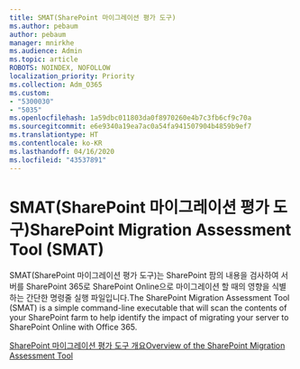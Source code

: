 ```yaml
---
title: SMAT(SharePoint 마이그레이션 평가 도구)
ms.author: pebaum
author: pebaum
manager: mnirkhe
ms.audience: Admin
ms.topic: article
ROBOTS: NOINDEX, NOFOLLOW
localization_priority: Priority
ms.collection: Adm_O365
ms.custom:
- "5300030"
- "5035"
ms.openlocfilehash: 1a59dbc011803da0f8970260e4b7c3fb6cf9c70a
ms.sourcegitcommit: e6e9340a19ea7ac0a54fa941507904b4859b9ef7
ms.translationtype: HT
ms.contentlocale: ko-KR
ms.lasthandoff: 04/16/2020
ms.locfileid: "43537891"
---
```

# <a name="sharepoint-migration-assessment-tool-smat"></a><span data-ttu-id="56a4e-102">SMAT(SharePoint 마이그레이션 평가 도구)</span><span class="sxs-lookup"><span data-stu-id="56a4e-102">SharePoint Migration Assessment Tool (SMAT)</span></span>

<span data-ttu-id="56a4e-103">SMAT(SharePoint 마이그레이션 평가 도구)는 SharePoint 팜의 내용을 검사하여 서버를 SharePoint 365로 SharePoint Online으로 마이그레이션 할 때의 영향을 식별하는 간단한 명령줄 실행 파일입니다.</span><span class="sxs-lookup"><span data-stu-id="56a4e-103">The SharePoint Migration Assessment Tool (SMAT) is a simple command-line executable that will scan the contents of your SharePoint farm to help identify the impact of migrating your server to SharePoint Online with Office 365.</span></span>

[<span data-ttu-id="56a4e-104">SharePoint 마이그레이션 평가 도구 개요</span><span class="sxs-lookup"><span data-stu-id="56a4e-104">Overview of the SharePoint Migration Assessment Tool</span></span>](https://docs.microsoft.com/sharepointmigration/overview-of-the-sharepoint-migration-assessment-tool)
